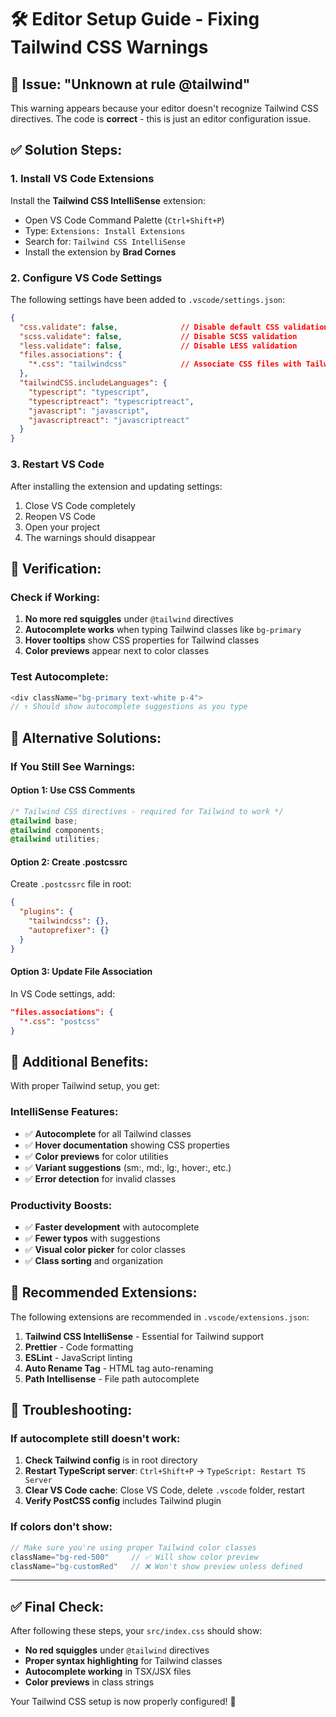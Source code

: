 # 🛠️ Editor Setup Guide - Fixing Tailwind CSS Warnings

## 🚨 **Issue: "Unknown at rule @tailwind"**

This warning appears because your editor doesn't recognize Tailwind CSS directives. The code is **correct** - this is just an editor configuration issue.

## ✅ **Solution Steps:**

### **1. Install VS Code Extensions**

Install the **Tailwind CSS IntelliSense** extension:
- Open VS Code Command Palette (`Ctrl+Shift+P`)
- Type: `Extensions: Install Extensions`
- Search for: `Tailwind CSS IntelliSense`
- Install the extension by **Brad Cornes**

### **2. Configure VS Code Settings**

The following settings have been added to `.vscode/settings.json`:

```json
{
  "css.validate": false,              // Disable default CSS validation
  "scss.validate": false,             // Disable SCSS validation  
  "less.validate": false,             // Disable LESS validation
  "files.associations": {
    "*.css": "tailwindcss"            // Associate CSS files with Tailwind
  },
  "tailwindCSS.includeLanguages": {
    "typescript": "typescript",
    "typescriptreact": "typescriptreact",
    "javascript": "javascript", 
    "javascriptreact": "javascriptreact"
  }
}
```

### **3. Restart VS Code**

After installing the extension and updating settings:
1. Close VS Code completely
2. Reopen VS Code
3. Open your project
4. The warnings should disappear

## 🎯 **Verification:**

### **Check if Working:**
1. **No more red squiggles** under `@tailwind` directives
2. **Autocomplete works** when typing Tailwind classes like `bg-primary`
3. **Hover tooltips** show CSS properties for Tailwind classes
4. **Color previews** appear next to color classes

### **Test Autocomplete:**
```typescript
<div className="bg-primary text-white p-4">
// ↑ Should show autocomplete suggestions as you type
```

## 🔧 **Alternative Solutions:**

### **If You Still See Warnings:**

#### **Option 1: Use CSS Comments**
```css
/* Tailwind CSS directives - required for Tailwind to work */
@tailwind base;
@tailwind components; 
@tailwind utilities;
```

#### **Option 2: Create .postcssrc**
Create `.postcssrc` file in root:
```json
{
  "plugins": {
    "tailwindcss": {},
    "autoprefixer": {}
  }
}
```

#### **Option 3: Update File Association**
In VS Code settings, add:
```json
"files.associations": {
  "*.css": "postcss"
}
```

## 🚀 **Additional Benefits:**

With proper Tailwind setup, you get:

### **IntelliSense Features:**
- ✅ **Autocomplete** for all Tailwind classes
- ✅ **Hover documentation** showing CSS properties
- ✅ **Color previews** for color utilities
- ✅ **Variant suggestions** (sm:, md:, lg:, hover:, etc.)
- ✅ **Error detection** for invalid classes

### **Productivity Boosts:**
- ✅ **Faster development** with autocomplete
- ✅ **Fewer typos** with suggestions
- ✅ **Visual color picker** for color classes
- ✅ **Class sorting** and organization

## 📁 **Recommended Extensions:**

The following extensions are recommended in `.vscode/extensions.json`:

1. **Tailwind CSS IntelliSense** - Essential for Tailwind support
2. **Prettier** - Code formatting
3. **ESLint** - JavaScript linting
4. **Auto Rename Tag** - HTML tag auto-renaming
5. **Path Intellisense** - File path autocomplete

## 🐛 **Troubleshooting:**

### **If autocomplete still doesn't work:**

1. **Check Tailwind config** is in root directory
2. **Restart TypeScript server**: `Ctrl+Shift+P` → `TypeScript: Restart TS Server`
3. **Clear VS Code cache**: Close VS Code, delete `.vscode` folder, restart
4. **Verify PostCSS config** includes Tailwind plugin

### **If colors don't show:**
```typescript
// Make sure you're using proper Tailwind color classes
className="bg-red-500"     // ✅ Will show color preview
className="bg-customRed"   // ❌ Won't show preview unless defined
```

---

## ✅ **Final Check:**

After following these steps, your `src/index.css` should show:
- **No red squiggles** under `@tailwind` directives
- **Proper syntax highlighting** for Tailwind classes
- **Autocomplete working** in TSX/JSX files
- **Color previews** in class strings

Your Tailwind CSS setup is now properly configured! 🎉 